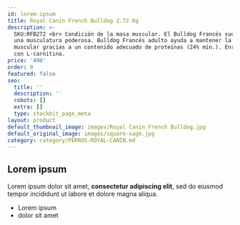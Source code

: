```yaml
---
id: lorem-ipsum
title: Royal Canin French Bulldog 2.72 Kg
description: >-
  SKU:RFB272 <br> Condición de la masa muscular. El Bulldog Francés suele tener
  una musculatura poderosa. Bulldog Francés adulto ayuda a mantener la masa
  muscular gracias a un contenido adecuado de proteínas (24% mín.). Enriquecido
  con L-carnitina.
price: '490'
order: 0
featured: false
seo:
  title: ''
  description: ''
  robots: []
  extra: []
  type: stackbit_page_meta
layout: product
default_thumbnail_image: images/Royal Canin French Bulldog.jpg
default_original_image: images/square-sage.jpg
category: category/PERROS-ROYAL-CANIN.md
---
```

## Lorem ipsum

Lorem ipsum dolor sit amet, **consectetur adipiscing elit**, sed do eiusmod tempor incididunt ut labore et dolore magna aliqua.

- Lorem ipsum
- dolor sit amet